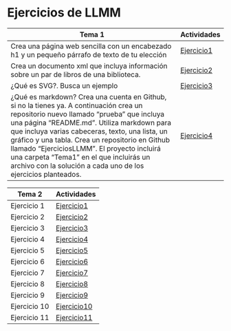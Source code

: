 # Ejercicios de LLMM

Tema 1 | Actividades
---------------------------------- | -----------------------------------
Crea una página web sencilla con un encabezado h1 y un pequeño párrafo de texto de tu elección | [Ejercicio1](tema1/ej1.html)
Crea un documento xml que incluya información sobre un par de libros de una biblioteca. | [Ejercicio2](tema1/ej2.xml)
¿Qué es SVG?. Busca un ejemplo | [Ejercicio3](tema1/ej3.html)
¿Qué es markdown? Crea una cuenta en Github, si no la tienes ya. A continuación crea un repositorio nuevo llamado “prueba” que incluya una página “README.md”. Utiliza markdown para que incluya varias cabeceras, texto, una lista, un gráfico y una tabla.  Crea un repositorio en Github llamado “EjerciciosLLMM”. El proyecto incluirá una carpeta “Tema1” en el que incluirás un archivo con la solución a cada uno de los ejercicios planteados. | [Ejercicio4](tema1/ej4/README.md)


Tema 2 | Actividades
---------------------------------- | -----------------------------------
Ejercicio 1 | [Ejercicio1](tema2/ej1.html)
Ejercicio 2 | [Ejercicio2](tema2/ej2.html)
Ejercicio 3 | [Ejercicio3](tema2/ej3.html)
Ejercicio 4 | [Ejercicio4](tema2/ej4.html)
Ejercicio 5 | [Ejercicio5](tema2/ej5)
Ejercicio 6 | [Ejercicio6](tema2/ejercicio6)
Ejercicio 7 | [Ejercicio7](tema2/ejercicio7)
Ejercicio 8 | [Ejercicio8](tema2/ej8.html)
Ejercicio 9 | [Ejercicio9](tema2/ejercicio9)
Ejercicio 10 | [Ejercicio10](tema2/ejercicio10)
Ejercicio 11 | [Ejercicio11](tema2/ejercicio11)
